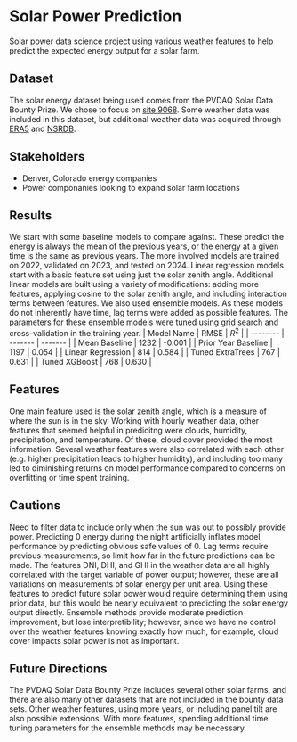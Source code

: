 # Solar Power Prediction
Solar power data science project using various weather features to help predict the expected energy output for a solar farm.

## Dataset
The solar energy dataset being used comes from the PVDAQ Solar Data Bounty Prize. We chose to focus on [site 9068](https://openei.org/wiki/PVDAQ/Sites/SR_CO).
Some weather data was included in this dataset, but additional weather data was acquired through [ERA5](https://cds.climate.copernicus.eu/datasets/reanalysis-era5-single-levels) and [NSRDB](https://nsrdb.nrel.gov/data-viewer).

## Stakeholders
- Denver, Colorado energy companies
- Power componanies looking to expand solar farm locations

## Results
We start with some baseline models to compare against. These predict the energy is always the mean of the previous years, or the energy at a given time is the same as previous years. The more involved models are trained on 2022, validated on 2023, and tested on 2024. Linear regression models start with a basic feature set using just the solar zenith angle. Additional linear models are built using a variety of modifications: adding more features, applying cosine to the solar zenith angle, and including interaction terms between features. We also used ensemble models. As these models do not inherently have time, lag terms were added as possible features. The parameters for these ensemble models were tuned using grid search and cross-validation in the training year.
| Model Name | RMSE | $`R^{2}`$ |
| -------- | ------- | ------- |
| Mean Baseline | 1232 | -0.001 |
| Prior Year Baseline | 1197 | 0.054 |
| Linear Regression | 814 | 0.584 |
| Tuned ExtraTrees | 767 | 0.631 |
| Tuned XGBoost | 768 | 0.630 |

## Features
One main feature used is the solar zenith angle, which is a measure of where the sun is in the sky. Working with hourly weather data, other features that seemed helpful in predicitng were clouds, humidity, precipitation, and temperature. Of these, cloud cover provided the most information. Several weather features were also correlated with each other (e.g. higher precipitation leads to higher humidity), and including too many led to diminishing returns on model performance compared to concerns on overfitting or time spent training.

## Cautions
Need to filter data to include only when the sun was out to possibly provide power. Predicting 0 energy during the night artificially inflates model performance by predicting obvious safe values of 0.
Lag terms require previous measurements, so limit how far in the future predictions can be made.
The features DNI, DHI, and GHI in the weather data are all highly correlated with the target variable of power output; however, these are all variations on measurements of solar energy per unit area. Using these features to predict future solar power would require determining them using prior data, but this would be nearly equivalent to predicting the solar energy output directly.
Ensemble methods provide moderate prediction improvement, but lose interpretibility; however, since we have no control over the weather features knowing exactly how much, for example, cloud cover impacts solar power is not as important.

## Future Directions
The PVDAQ Solar Data Bounty Prize includes several other solar farms, and there are also many other datasets that are not included in the bounty data sets. Other weather features, using more years, or including panel tilt are also possible extensions. With more features, spending additional time tuning parameters for the ensemble methods may be necessary.
